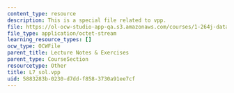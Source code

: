 ```yaml
---
content_type: resource
description: This is a special file related to vpp.
file: https://ol-ocw-studio-app-qa.s3.amazonaws.com/courses/1-264j-database-internet-and-systems-integration-technologies-fall-2013/5883283b0230d7ddf8583730a91ee7cf_L7_sol.vpp
file_type: application/octet-stream
learning_resource_types: []
ocw_type: OCWFile
parent_title: Lecture Notes & Exercises
parent_type: CourseSection
resourcetype: Other
title: L7_sol.vpp
uid: 5883283b-0230-d7dd-f858-3730a91ee7cf
---
```

